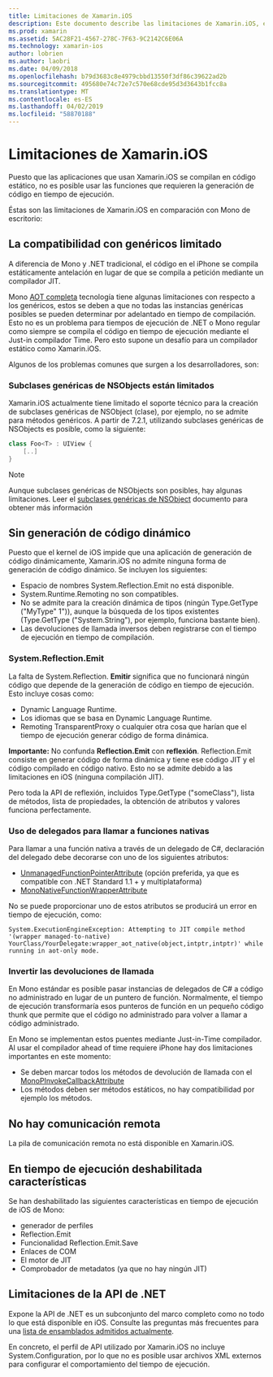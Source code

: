 ```yaml
---
title: Limitaciones de Xamarin.iOS
description: Este documento describe las limitaciones de Xamarin.iOS, explicar los genéricos, subclases genéricas de NSObjects, P/Invoke en los objetos genéricos y mucho más.
ms.prod: xamarin
ms.assetid: 5AC28F21-4567-278C-7F63-9C2142C6E06A
ms.technology: xamarin-ios
author: lobrien
ms.author: laobri
ms.date: 04/09/2018
ms.openlocfilehash: b79d3683c8e4979cbbd13550f3df86c39622ad2b
ms.sourcegitcommit: 495680e74c72e7c570e68cde95d3d3643b1fcc8a
ms.translationtype: MT
ms.contentlocale: es-ES
ms.lasthandoff: 04/02/2019
ms.locfileid: "58870188"
---
```

# <a name="limitations-of-xamarinios"></a>Limitaciones de Xamarin.iOS

Puesto que las aplicaciones que usan Xamarin.iOS se compilan en código estático, no es posible usar las funciones que requieren la generación de código en tiempo de ejecución.

Éstas son las limitaciones de Xamarin.iOS en comparación con Mono de escritorio:

 <a name="Limited_Generics_Support" />


## <a name="limited-generics-support"></a>La compatibilidad con genéricos limitado

A diferencia de Mono y .NET tradicional, el código en el iPhone se compila estáticamente antelación en lugar de que se compila a petición mediante un compilador JIT.

Mono [AOT completa](https://www.mono-project.com/docs/advanced/aot/#full-aot) tecnología tiene algunas limitaciones con respecto a los genéricos, estos se deben a que no todas las instancias genéricas posibles se pueden determinar por adelantado en tiempo de compilación. Esto no es un problema para tiempos de ejecución de .NET o Mono regular como siempre se compila el código en tiempo de ejecución mediante el Just-in compilador Time. Pero esto supone un desafío para un compilador estático como Xamarin.iOS.

Algunos de los problemas comunes que surgen a los desarrolladores, son:

 <a name="Generic_Subclasses_of_NSObjects_are_limited" />


### <a name="generic-subclasses-of-nsobjects-are-limited"></a>Subclases genéricas de NSObjects están limitados

Xamarin.iOS actualmente tiene limitado el soporte técnico para la creación de subclases genéricas de NSObject (clase), por ejemplo, no se admite para métodos genéricos. A partir de 7.2.1, utilizando subclases genéricas de NSObjects es posible, como la siguiente:

```csharp
class Foo<T> : UIView {
    [..]
}
```

> [!NOTE]
> Aunque subclases genéricas de NSObjects son posibles, hay algunas limitaciones. Leer el [subclases genéricas de NSObject](~/ios/internals/api-design/nsobject-generics.md) documento para obtener más información


 <a name="No_Dynamic_Code_Generation" />


## <a name="no-dynamic-code-generation"></a>Sin generación de código dinámico

Puesto que el kernel de iOS impide que una aplicación de generación de código dinámicamente, Xamarin.iOS no admite ninguna forma de generación de código dinámico. Se incluyen los siguientes:

-  Espacio de nombres System.Reflection.Emit no está disponible.
-  System.Runtime.Remoting no son compatibles.
-  No se admite para la creación dinámica de tipos (ningún Type.GetType ("MyType" 1")), aunque la búsqueda de los tipos existentes (Type.GetType ("System.String"), por ejemplo, funciona bastante bien). 
-  Las devoluciones de llamada inversos deben registrarse con el tiempo de ejecución en tiempo de compilación.


 
 <a name="System.Reflection.Emit" />


### <a name="systemreflectionemit"></a>System.Reflection.Emit

La falta de System.Reflection. **Emitir** significa que no funcionará ningún código que depende de la generación de código en tiempo de ejecución. Esto incluye cosas como:

-  Dynamic Language Runtime.
-  Los idiomas que se basa en Dynamic Language Runtime.
-  Remoting TransparentProxy o cualquier otra cosa que harían que el tiempo de ejecución generar código de forma dinámica. 


 **Importante:** No confunda **Reflection.Emit** con **reflexión**. Reflection.Emit consiste en generar código de forma dinámica y tiene ese código JIT y el código compilado en código nativo. Esto no se admite debido a las limitaciones en iOS (ninguna compilación JIT).

Pero toda la API de reflexión, incluidos Type.GetType ("someClass"), lista de métodos, lista de propiedades, la obtención de atributos y valores funciona perfectamente.

### <a name="using-delegates-to-call-native-functions"></a>Uso de delegados para llamar a funciones nativas

Para llamar a una función nativa a través de un delegado de C#, declaración del delegado debe decorarse con uno de los siguientes atributos:

- [UnmanagedFunctionPointerAttribute](xref:System.Runtime.InteropServices.UnmanagedFunctionPointerAttribute) (opción preferida, ya que es compatible con .NET Standard 1.1 + y multiplataforma)
- [MonoNativeFunctionWrapperAttribute](xref:ObjCRuntime.MonoNativeFunctionWrapperAttribute)

No se puede proporcionar uno de estos atributos se producirá un error en tiempo de ejecución, como:

```
System.ExecutionEngineException: Attempting to JIT compile method '(wrapper managed-to-native) YourClass/YourDelegate:wrapper_aot_native(object,intptr,intptr)' while running in aot-only mode.
```
 
 <a name="Reverse_Callbacks" />


### <a name="reverse-callbacks"></a>Invertir las devoluciones de llamada

En Mono estándar es posible pasar instancias de delegados de C# a código no administrado en lugar de un puntero de función. Normalmente, el tiempo de ejecución transformaría esos punteros de función en un pequeño código thunk que permite que el código no administrado para volver a llamar a código administrado.

En Mono se implementan estos puentes mediante Just-in-Time compilador. Al usar el compilador ahead of time requiere iPhone hay dos limitaciones importantes en este momento:

-  Se deben marcar todos los métodos de devolución de llamada con el [MonoPInvokeCallbackAttribute](xref:ObjCRuntime.MonoPInvokeCallbackAttribute)
-  Los métodos deben ser métodos estáticos, no hay compatibilidad por ejemplo los métodos.
 
<a name="No_Remoting" />

## <a name="no-remoting"></a>No hay comunicación remota

La pila de comunicación remota no está disponible en Xamarin.iOS.


 <a name="Runtime_Disabled_Features" />


## <a name="runtime-disabled-features"></a>En tiempo de ejecución deshabilitada características

Se han deshabilitado las siguientes características en tiempo de ejecución de iOS de Mono:

-  generador de perfiles
-  Reflection.Emit
-  Funcionalidad Reflection.Emit.Save
-  Enlaces de COM
-  El motor de JIT
-  Comprobador de metadatos (ya que no hay ningún JIT)


 <a name=".NET_API_Limitations" />


## <a name="net-api-limitations"></a>Limitaciones de la API de .NET

Expone la API de .NET es un subconjunto del marco completo como no todo lo que está disponible en iOS. Consulte las preguntas más frecuentes para una [lista de ensamblados admitidos actualmente](~/cross-platform/internals/available-assemblies.md).



En concreto, el perfil de API utilizado por Xamarin.iOS no incluye System.Configuration, por lo que no es posible usar archivos XML externos para configurar el comportamiento del tiempo de ejecución.
